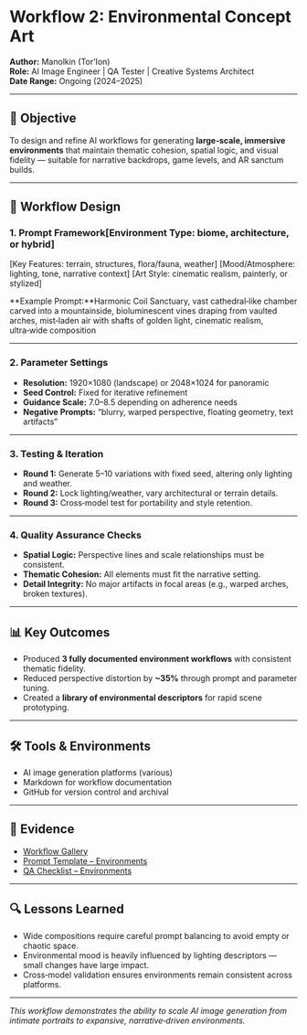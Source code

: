 # Workflow 2: Environmental Concept Art

**Author:** Manolkin (Tor’Ion)  
**Role:** AI Image Engineer | QA Tester | Creative Systems Architect  
**Date Range:** Ongoing (2024–2025)

---

## 🎯 Objective
To design and refine AI workflows for generating **large‑scale, immersive environments** that maintain thematic cohesion, spatial logic, and visual fidelity — suitable for narrative backdrops, game levels, and AR sanctum builds.

---

## 🧩 Workflow Design

### 1. **Prompt Framework**[Environment Type: biome, architecture, or hybrid]
[Key Features: terrain, structures, flora/fauna, weather]
[Mood/Atmosphere: lighting, tone, narrative context]
[Art Style: cinematic realism, painterly, or stylized]

**Example Prompt:**Harmonic Coil Sanctuary,
vast cathedral‑like chamber carved into a mountainside,
bioluminescent vines draping from vaulted arches,
mist‑laden air with shafts of golden light,
cinematic realism, ultra‑wide composition

---

### 2. **Parameter Settings**
- **Resolution:** 1920×1080 (landscape) or 2048×1024 for panoramic
- **Seed Control:** Fixed for iterative refinement
- **Guidance Scale:** 7.0–8.5 depending on adherence needs
- **Negative Prompts:** “blurry, warped perspective, floating geometry, text artifacts”

---

### 3. **Testing & Iteration**
- **Round 1:** Generate 5–10 variations with fixed seed, altering only lighting and weather.
- **Round 2:** Lock lighting/weather, vary architectural or terrain details.
- **Round 3:** Cross‑model test for portability and style retention.

---

### 4. **Quality Assurance Checks**
- **Spatial Logic:** Perspective lines and scale relationships must be consistent.
- **Thematic Cohesion:** All elements must fit the narrative setting.
- **Detail Integrity:** No major artifacts in focal areas (e.g., warped arches, broken textures).

---

## 📊 Key Outcomes
- Produced **3 fully documented environment workflows** with consistent thematic fidelity.
- Reduced perspective distortion by **~35%** through prompt and parameter tuning.
- Created a **library of environmental descriptors** for rapid scene prototyping.

---

## 🛠 Tools & Environments
- AI image generation platforms (various)
- Markdown for workflow documentation
- GitHub for version control and archival

---

## 📂 Evidence
- [Workflow Gallery](./environment-gallery.md)
- [Prompt Template – Environments](./environment-prompt-template.md)
- [QA Checklist – Environments](./environment-qa-checklist.md)

---

## 🔍 Lessons Learned
- Wide compositions require careful prompt balancing to avoid empty or chaotic space.
- Environmental mood is heavily influenced by lighting descriptors — small changes have large impact.
- Cross‑model validation ensures environments remain consistent across platforms.

---

*This workflow demonstrates the ability to scale AI image generation from intimate portraits to expansive, narrative‑driven environments.*
